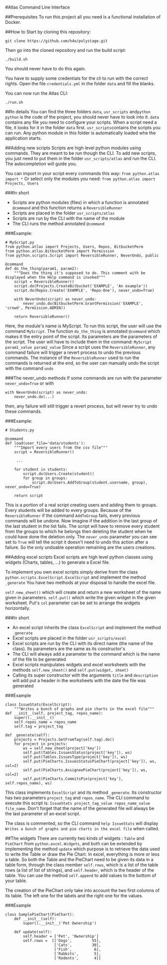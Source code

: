 #Atlas Command Line Interface

##Prerequisites
To run this project all you need is a functional installation of Docker.

##How to 
Start by cloning this repository:

    git clone https://github.com/h4o/polystage.git

Then go into the cloned repository and run the build script:
    
    ./build.sh

You should never have to do this again.

You have to supply some credentials for the cli to run with the correct rights. Open the file `credentials.yml` in the folder `data` and fill the blanks.

You can now run the Atlas CLI:
    
    ./run.sh

##In details
You can find the three folders `data`, `usr_scripts` and`python`
`python` is the code of the project, you should never have to look into it.
`data` contains any file you need to configure your scripts. When a script need a file, it looks for it in the folder `data` first.
`usr_scripts`contains the scripts you can run. Any python module in this folder is automatically loaded whe the application starts.


##Adding new scripts
Scripts are high level python modules using commands. They are meant to be run though the CLI.
To add new scripts, you just need to put them in the folder `usr_scripts/atlas` and run the CLI. The autocompletion will guide you.

You can import in your script every commands this way:
`from python.atlas import *`
Or select only the modules you need:
`from python.atlas import Projects, Users`

###In short
- Scripts are python modules (files) in which a function is annotated `@command` and this function returns a `ReversibleRunner`
- Scripts are placed in the folder `usr_scripts/atlas`
- Scripts are run by the CLI with the name of the module
- The CLI runs the method annotated `@command`

###Example:

    # MyScript.py
    from python.atlas import Projects, Users, Repos, BitbucketPerm
    from python.atlas.BitbucketPerm import Permission
    from python.scripts.Script import ReversibleRunner, NeverUndo, public

    @command
    def do_the_thing(param1, param2):
        """Does the thing it's supposed to do. This comment with be displayed when the Help command is invoked"""
        script = ReversibleRunner()
        script.do(Projects.CreateBitbucket('EXAMPLE', 'An example'))
        script.do(Repos.Create('EXAMPLE', 'Repo-One'), never_undo=True)
    
        with NeverUndo(script) as never_undo:
            never_undo.do(BitbucketPerm.GrantPermission('EXAMPLE', 'crowd', Permission.ADMIN))
        
        return ReversibleRunner()
  
Here, the module's name is MyScript. To run this script, the user will use the command `MyScript`.
The function `do_the_thing` is annotated `@command` which makes it the entry point of the script. Its parameters are the parameters of the script. The user will have to include them in the command: `MyScript param1_value param2_value`
Since a script uses the `ReversibleRunner`, any command failure will trigger a revert process to undo the previous commands.
The instance of the `ReversibleRunner` used to run the commands is returned at the end, so the user can manually undo the script with the command `undo`

###The never_undo methods
If some commands are run with the parameter `never_undo=True` or with

    with NeverUndo(script) as never_undo:
        never_undo.do(...)
then, any failure will still trigger a revert process, but will never try to undo these commands.

###Example:

    # Students.py
    
    @command
    def load(user_file='data/students'):
        """Import every users from the csv file"""
        script = ReversibleRunner()
         
         ...
    
        for student in students:
            script.do(Users.Create(student))
            for group in groups:
                script.do(Users.AddToGroup(student.username, group), never_undo=True)
    
        return script
        
This is a portion of a real script creating users and adding them to groups. Every students will be added to every groups.
Because of the `ReversibleRunner` if the command `AddToGroup` fails, every previous commands will be undone.
Now imagine if the addition in the last group of the last student in the list fails. The script will have to remove every student from the groups to which he belongs then deleting the student when he could have done the deletion only.
The `never_undo` parameter you can see set to `True` will tell the script it doesn't need to undo this action after a failure. So the only undoable operation remaining are the users creations. 


##Adding excel scripts
Excel scripts are high level python classes using widgets (Charts, tables, ...) to generate a Excel file.

To implement you own excel scripts simply derive from the class `python.scripts.ExcelScript.ExcelScript` and implement the method `_generate`
You have two methods at your disposal to handle the excel file.

`self.new_sheet()` which will create and return a new worksheet of the name given in parameters.
`self.put()` which write the given widget in the given worksheet. Put's `col` parameter can be set to arrange the widgets horizontally.

###In short
- An excel script inherits the class `ExcelScript` and implement the method `_generate`
- Excel scripts are placed in the folder `usr_scripts/excel`
- Excel scripts are run by the CLI with its direct name (the name of the class). Its parameters are the same as its constructor's
- The CLI will always add a parameter to the command which is the name of the file to be generated
- Excel scripts manipulates widgets and excel worksheets with the methods `self.new_sheet()` and `self.put(widget, sheet)`
- Calling its super constructor with the arguments `title` and `description` will add put a header in the worksheets with the date the file was generated

###Example

    class IssueStats(ExcelScript):
        """Writes a bunch of graphs and pie charts in the excel file"""
    def __init__(self, project_tag, repos_name):
        super().__init__()
        self.repos_name = repos_name
        self.tag = project_tag

    def _generate(self):
        projects = Projects.GetFromTag(self.tag).do()
        for project in projects:
            ws = self.new_sheet(project['key'])
            self.put(Tables.IssuesStatus(project['key']), ws)
            self.put(Tables.IssuesType(project['key']), ws)
            self.put(PieCharts.IssuesStatusPieChart(project['key']), ws, col=2)
            self.put(PieCharts.AssigneePieChart(project['key']), ws, col=2)
            self.put(PieCharts.CommitsPie(project['key'], self.repos_name), ws)
            
This class implements `ExcelScript` and its method `_generate`.
Its constructor has two parameters `project_tag` and `repos_name`. The CLI command to execute this script is: `IssueStats project_tag_value repos_name_value file_name`. Don't forget that the name of the generated file will always be the last parameter of an excel script.

The class is commented, so the CLI command `help IssueStats` will display `Writes a bunch of graphs and pie charts in the excel file` when called.

##The widgets
There are currently two kinds of widgets : `Table` and `PieChart` from `python.excel.Widgets`, and both can be extended by implementing the method `update` which purpose is to retrieve the data used to write the Table or draw the Pie Chart.
In excel, everything is more or less a table. So both the Table and the PieChart need to be given its data in a table form, through the class member `self.rows`, which is a list of the table rows (a list of list of strings), and `self.header`, which is the header of the table.
You can use the method `self.append` to add values to the bottom of your table.

The creation of the PieChart only take into account the two first columns of its table. The left one for the labels and the right one for the values. 

###Example

    class SamplePieChart(PieChart):
        def __init__(self):
            super().__init__('Pet Ownership')
    
        def update(self):
            self.header = ['Pet', 'Ownership']
            self.rows =  [['Dogs',         55],
                          ['Cats',         30],
                          ['Fish',          6],
                          ['Rabbits',       5],
                          ['Rodents',       4]]